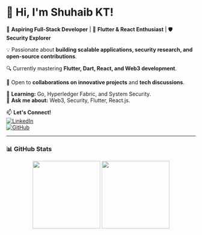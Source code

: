 # 👋 Hi, I'm Shuhaib KT!  

🚀 **Aspiring Full-Stack Developer** | 📱 **Flutter & React Enthusiast** | 🛡️ **Security Explorer**  

💡 Passionate about **building scalable applications, security research, and open-source contributions**.  

🔍 Currently mastering **Flutter, Dart, React, and Web3 development**.  

📌 Open to **collaborations on innovative projects** and **tech discussions**.  

🌱 **Learning:** Go, Hyperledger Fabric, and System Security.  
💬 **Ask me about:** Web3, Security, Flutter, React.js.  

📫 **Let's Connect!**  
[![LinkedIn](https://img.shields.io/badge/LinkedIn-Connect-blue?style=flat&logo=linkedin)](https://linkedin.com/in/shuhaibkt)  
[![GitHub](https://img.shields.io/badge/GitHub-Follow-black?style=flat&logo=github)](https://github.com/shuhaibkt02)  

---

### 📊 GitHub Stats

<p align="center">
  <img src="https://github-readme-stats.vercel.app/api?username=shuhaibkt02&show_icons=true&count_private=true&theme=tokyonight&border_radius=10" height="180"/> 
  <img src="https://github-readme-stats.vercel.app/api/top-langs/?username=shuhaibkt02&layout=compact&theme=tokyonight&border_radius=10" height="180"/>
</p>

